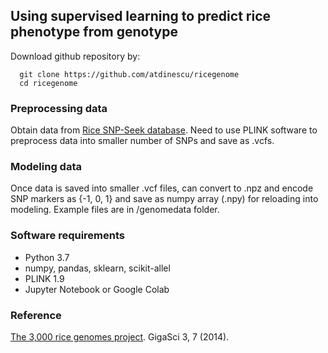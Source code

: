 ## Using supervised learning to predict rice phenotype from genotype

Download github repository by:
```
  git clone https://github.com/atdinescu/ricegenome 
  cd ricegenome 
```


### Preprocessing data
Obtain data from [Rice SNP-Seek database](https://snp-seek.irri.org/_download.zul;jsessionid=4D89CF745706C206C0AC8A55F935728A). Need to use PLINK software to preprocess data into smaller number of SNPs and save as .vcfs.

### Modeling data
Once data is saved into smaller .vcf files, can convert to .npz and encode SNP markers as {-1, 0, 1} and save as numpy array (.npy) for reloading into modeling. Example files are in /genomedata folder.

### Software requirements
* Python 3.7
* numpy, pandas, sklearn, scikit-allel
* PLINK 1.9
* Jupyter Notebook or Google Colab

### Reference
[The 3,000 rice genomes project](https://doi.org/10.1186/2047-217X-3-7). GigaSci 3, 7 (2014). 
